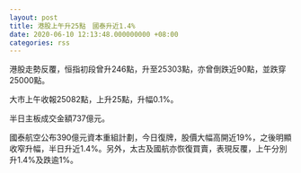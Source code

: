 ```yaml
---
layout: post
title: 港股上午升25點　國泰升近1.4%
date: 2020-06-10 12:13:48.000000000 +08:00
categories: rss
---
```


港股走勢反覆，恒指初段曾升246點，升至25303點，亦曾倒跌近90點，並跌穿25000點。

大市上午收報25082點，上升25點，升幅0.1%。

半日主板成交金額737億元。

國泰航空公布390億元資本重組計劃，今日復牌，股價大幅高開近19%，之後明顯收窄升幅，半日升近1.4%。另外，太古及國航亦恢復買賣，表現反覆，上午分別升1.4%及跌逾1%。
